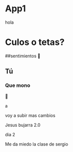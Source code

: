 # App1

hola
# Culos o tetas?
##sentimientos
🥱





## Tú
### Que mono
🥵


a



voy a subir mas cambios

 Jesus bujarra 2.0

 dia 2 

Me da miedo la clase de sergio